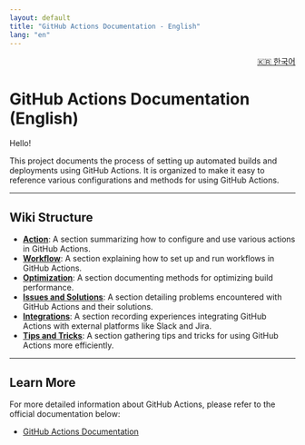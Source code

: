 ```yaml
---
layout: default
title: "GitHub Actions Documentation - English"
lang: "en"
---
```


<p align="right">
  <a href="./ko/index.md">🇰🇷 한국어</a>
</p>

# GitHub Actions Documentation (English)

Hello!

This project documents the process of setting up automated builds and deployments using GitHub Actions.
It is organized to make it easy to reference various configurations and methods for using GitHub Actions.

---

## Wiki Structure

- **[Action](../Action.md)**: A section summarizing how to configure and use various actions in GitHub Actions.
- **[Workflow](../Workflow.md)**: A section explaining how to set up and run workflows in GitHub Actions.
- **[Optimization](../Optimization.md)**: A section documenting methods for optimizing build performance.
- **[Issues and Solutions](../Issues-and-Solutions.md)**: A section detailing problems encountered with GitHub Actions and their solutions.
- **[Integrations](../Integrations.md)**: A section recording experiences integrating GitHub Actions with external platforms like Slack and Jira.
- **[Tips and Tricks](../Tips-and-Tricks.md)**: A section gathering tips and tricks for using GitHub Actions more efficiently.

---

## Learn More

For more detailed information about GitHub Actions, please refer to the official documentation below:

- [GitHub Actions Documentation](https://docs.github.com/en/actions)

